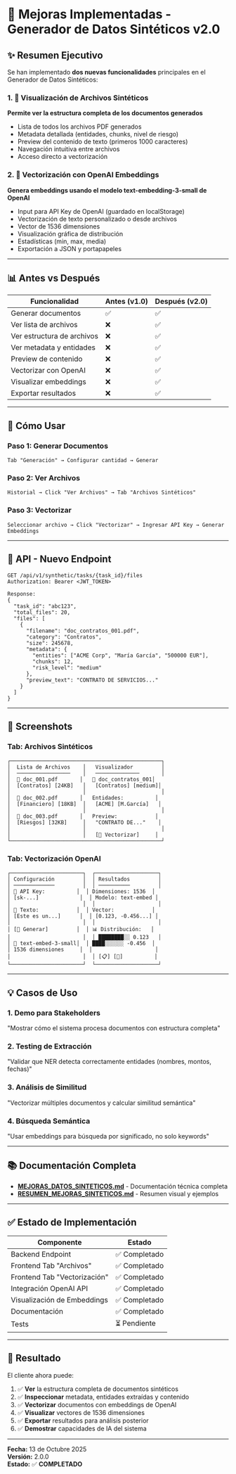 # 🎯 Mejoras Implementadas - Generador de Datos Sintéticos v2.0

## ✨ Resumen Ejecutivo

Se han implementado **dos nuevas funcionalidades** principales en el Generador de Datos Sintéticos:

### 1. 📁 Visualización de Archivos Sintéticos
**Permite ver la estructura completa de los documentos generados**

- Lista de todos los archivos PDF generados
- Metadata detallada (entidades, chunks, nivel de riesgo)
- Preview del contenido de texto (primeros 1000 caracteres)
- Navegación intuitiva entre archivos
- Acceso directo a vectorización

### 2. 🧬 Vectorización con OpenAI Embeddings
**Genera embeddings usando el modelo text-embedding-3-small de OpenAI**

- Input para API Key de OpenAI (guardado en localStorage)
- Vectorización de texto personalizado o desde archivos
- Vector de 1536 dimensiones
- Visualización gráfica de distribución
- Estadísticas (min, max, media)
- Exportación a JSON y portapapeles

---

## 📊 Antes vs Después

| Funcionalidad | Antes (v1.0) | Después (v2.0) |
|--------------|--------------|----------------|
| Generar documentos | ✅ | ✅ |
| Ver lista de archivos | ❌ | ✅ |
| Ver estructura de archivos | ❌ | ✅ |
| Ver metadata y entidades | ❌ | ✅ |
| Preview de contenido | ❌ | ✅ |
| Vectorizar con OpenAI | ❌ | ✅ |
| Visualizar embeddings | ❌ | ✅ |
| Exportar resultados | ❌ | ✅ |

---

## 🚀 Cómo Usar

### Paso 1: Generar Documentos
```
Tab "Generación" → Configurar cantidad → Generar
```

### Paso 2: Ver Archivos
```
Historial → Click "Ver Archivos" → Tab "Archivos Sintéticos"
```

### Paso 3: Vectorizar
```
Seleccionar archivo → Click "Vectorizar" → Ingresar API Key → Generar Embeddings
```

---

## 🔌 API - Nuevo Endpoint

```http
GET /api/v1/synthetic/tasks/{task_id}/files
Authorization: Bearer <JWT_TOKEN>

Response:
{
  "task_id": "abc123",
  "total_files": 20,
  "files": [
    {
      "filename": "doc_contratos_001.pdf",
      "category": "Contratos",
      "size": 245678,
      "metadata": {
        "entities": ["ACME Corp", "María García", "500000 EUR"],
        "chunks": 12,
        "risk_level": "medium"
      },
      "preview_text": "CONTRATO DE SERVICIOS..."
    }
  ]
}
```

---

## 🎨 Screenshots

### Tab: Archivos Sintéticos
```
┌────────────────────────────────────────────────┐
│  Lista de Archivos    │   Visualizador         │
│  ─────────────────    │   ──────────────       │
│  📄 doc_001.pdf       │   📄 doc_contratos_001│
│  [Contratos] [24KB]   │   [Contratos] [medium]│
│                       │                        │
│  📄 doc_002.pdf       │   Entidades:          │
│  [Financiero] [18KB]  │   [ACME] [M.García]   │
│                       │                        │
│  📄 doc_003.pdf       │   Preview:            │
│  [Riesgos] [32KB]     │   "CONTRATO DE..."    │
│                       │                        │
│                       │   [🧬 Vectorizar]     │
└────────────────────────────────────────────────┘
```

### Tab: Vectorización OpenAI
```
┌───────────────────────┐  ┌────────────────────┐
│ Configuración         │  │ Resultados         │
│ ─────────────         │  │ ──────────         │
│ 🔑 API Key:          │  │ Dimensiones: 1536  │
│ [sk-...]             │  │ Modelo: text-embed │
│                       │  │                    │
│ 📝 Texto:            │  │ Vector:            │
│ [Este es un...]      │  │ [0.123, -0.456...] │
│                       │  │                    │
│ [🧬 Generar]         │  │ 📊 Distribución:   │
│                       │  │ ████████░░ 0.123   │
│ 📌 text-embed-3-small│  │ ████░░░░░░ -0.456  │
│ 1536 dimensiones     │  │                    │
│                       │  │ [📋] [💾]          │
└───────────────────────┘  └────────────────────┘
```

---

## 💡 Casos de Uso

### 1. Demo para Stakeholders
"Mostrar cómo el sistema procesa documentos con estructura completa"

### 2. Testing de Extracción
"Validar que NER detecta correctamente entidades (nombres, montos, fechas)"

### 3. Análisis de Similitud
"Vectorizar múltiples documentos y calcular similitud semántica"

### 4. Búsqueda Semántica
"Usar embeddings para búsqueda por significado, no solo keywords"

---

## 📚 Documentación Completa

- **[MEJORAS_DATOS_SINTETICOS.md](./MEJORAS_DATOS_SINTETICOS.md)** - Documentación técnica completa
- **[RESUMEN_MEJORAS_SINTETICOS.md](./RESUMEN_MEJORAS_SINTETICOS.md)** - Resumen visual y ejemplos

---

## ✅ Estado de Implementación

| Componente | Estado |
|-----------|--------|
| Backend Endpoint | ✅ Completado |
| Frontend Tab "Archivos" | ✅ Completado |
| Frontend Tab "Vectorización" | ✅ Completado |
| Integración OpenAI API | ✅ Completado |
| Visualización de Embeddings | ✅ Completado |
| Documentación | ✅ Completado |
| Tests | ⏳ Pendiente |

---

## 🎉 Resultado

El cliente ahora puede:

1. ✅ **Ver** la estructura completa de documentos sintéticos
2. ✅ **Inspeccionar** metadata, entidades extraídas y contenido
3. ✅ **Vectorizar** documentos con embeddings de OpenAI
4. ✅ **Visualizar** vectores de 1536 dimensiones
5. ✅ **Exportar** resultados para análisis posterior
6. ✅ **Demostrar** capacidades de IA del sistema

---

**Fecha:** 13 de Octubre 2025  
**Versión:** 2.0.0  
**Estado:** ✅ **COMPLETADO**
